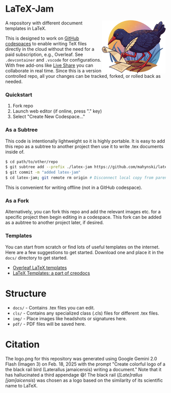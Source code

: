# LaTeX-Jam

<img src="logo.png" align="right" width=200 />

A repository with different document templates in LaTeX.

This is designed to work on [GitHub codespaces](https://github.com/features/codespaces) to enable writing TeX files directly in the cloud without the need for a paid subscription, e.g., Overleaf.  See `.devcontainer` and `.vscode` for configurations.  With free add-ons like [Live Share](https://visualstudio.microsoft.com/services/live-share/) you can collaborate in real time.  Since this is a version controlled repo, all your changes can be tracked, forked, or rolled back as needed.

### Quickstart

1. Fork repo
2. Launch web editor (if online, press "." key)
3. Select "Create New Codespace..." 

### As a Subtree

This code is intentionally lightweight so it is highly portable. It is easy to add this repo as a subtree to another project then use it to write .tex documents inside of.

~~~bash
$ cd path/to/other/repo
$ git subtree add --prefix ./latex-jam https://github.com/mahynski/latex-jam.git main --squash
$ git commit -m "added latex-jam"
$ cd latex-jam; git remote rm origin # Disconnect local copy from parent as best practice
~~~

This is convenient for writing offline (not in a GitHub codespace).

### As a Fork

Alternatively, you can fork this repo and add the relevant images etc. for a specific project then begin editing in a codespace. This fork can be added as a aubtree to another project later, if desired. 

### Templates

You can start from scratch or find lots of useful templates on the internet. Here are a few suggestions to get started.  Download one and place it in the `docs/` directory to get started.

* [Overleaf LaTeX templates](https://www.overleaf.com/latex/templates)
* [LaTeX Templates: a part of creodocs](https://www.latextemplates.com/)

# Structure

* `docs/` - Contains .tex files you can edit. 
* `cls/` - Contains any specialized class (.cls) files for different .tex files.
* `img/` - Place images like headshots or signatures here.
* `pdf/` - PDF files will be saved here.

# Citation

The logo.png for this repository was generated using Google Gemini 2.0 Flash (Imagen 3) on Feb. 18, 2025 with the prompt "Create colorful logo of a the black rail bird (Laterallus jamaicensis) writing a document." Note that it has hallucinated a third appendage 😄! The black rail (*[Late]rallus [jam]aicensis*) was chosen as a logo based on the similarity of its scientific name to LaTeX.
